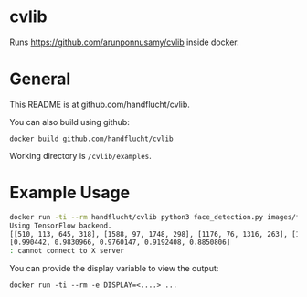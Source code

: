 # cvlib

Runs https://github.com/arunponnusamy/cvlib inside docker.

# General
This README is at github.com/handflucht/cvlib.



You can also build using github:

```
docker build github.com/handflucht/cvlib
```




Working directory is ```/cvlib/examples```.

# Example Usage
```bash
docker run -ti --rm handflucht/cvlib python3 face_detection.py images/face_detection_input.jpg
Using TensorFlow backend.
[[510, 113, 645, 318], [1588, 97, 1748, 298], [1176, 76, 1316, 263], [188, 223, 345, 437], [811, 201, 937, 383]]
[0.990442, 0.9830966, 0.9760147, 0.9192408, 0.8850806]
: cannot connect to X server
```

You can provide the display variable to view the output:
```
docker run -ti --rm -e DISPLAY=<....> ...
```